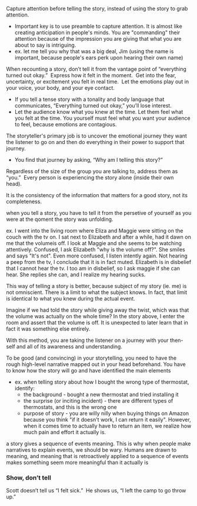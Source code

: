 
Capture attention before telling the story, instead of using the story to grab attention.
- Important key is to use preamble to capture attention. It is almost like creating anticipation in people's minds. You are "commanding" their attention because of the impression you are giving that what you are about to say is intriguing.
- ex. let me tell you why that was a big deal, Jim (using the name is important, because people's ears perk upon hearing their own name)

When recounting a story, don’t tell it from the vantage point of “everything turned out okay.”  Express how it felt in the moment.  Get into the fear, uncertainty, or excitement you felt in real time.  Let the emotions play out in your voice, your body, and your eye contact.
- If you tell a tense story with a tonality and body language that communicates, “Everything turned out okay,” you’ll lose interest.
- Let the audience know what you knew at the time. Let them feel what you felt at the time. You yourself must feel what you want your audience to feel, because emotions are contagious.

The storyteller's primary job is to uncover the emotional journey they want the listener to go on and then do everything in their power to support that journey.
- You find that journey by asking, “Why am I telling this story?”

Regardless of the size of the group you are talking to, address them as “you.”  Every person is experiencing the story alone (inside their own head). 

It is the consistency of the information that matters for a good story, not its completeness.

when you tell a story, you have to tell it from the persetive of yourself as you were at the qoment the story was unfolding.

ex. I went into the living room where Eliza and Maggie were sitting on the couch with the tv on. I sat next to Elizabeth and after a while, had it dawn on me that the volumeis off. I look at Maggie and she seems to be watching attentively. Confused, I ask Elizabeth "why is the volume off?". She smiles and says "It's not". Even more confused, I listen intently again. Not hearing a peep from the tv, I conclude that it is in fact muted. Elizabeth is in disbelief that I cannot hear the tv. I too am in disbelief, so I ask maggie if she can hear. She replies she can, and I realize my hearing sucks.

This way of telling a story is better, because  subject of my story (ie. me) is not omniscient. There is a limit to what the subject knows. In fact, that limit is identical to what you knew during the actual event. 

Imagine if we had told the story while giving away the twist, which was that the volume was actually on the whole time? In the story above, I enter the room and assert that the volume is off. It is unexpected to later learn that in fact it was something else entirely. 

With this method, you are taking the listener on a journey with your then-self and all of its awareness and understanding.

To be good (and convincing) in your storytelling, you need to have the rough high-level narrative mapped out in your head beforehand. You have to know how the story will go and have identified the main elements
- ex. when telling story about how I bought the wrong type of thermostat, identify:
	- the background - bought a new thermostat and tried installing it
	- the surprise (or inciting incident) - there are different types of thermostats, and this is the wrong one
	- purpose of story - you are willy nilly when buying things on Amazon because you think "if it doesn't work, I can return it easily". However, when it comes time to actually have to return an item, we realize how much pain and effort it actually is.

a story gives a sequence of events meaning. This is why when people make narratives to explain events, we should be wary. Humans are drawn to meaning, and meaning that is retroactively applied to a sequence of events makes something seem more meaningful than it actually is

### Show, don’t tell
Scott doesn’t tell us “I felt sick.”  He shows us, “I left the camp to go throw up.” 
